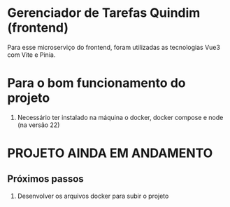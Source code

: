 # Gerenciador de Tarefas Quindim (frontend)
Para esse microserviço do frontend, foram utilizadas as tecnologias Vue3 com Vite e Pinia.

# Para o bom funcionamento do projeto
1. Necessário ter instalado na máquina o docker, docker compose e node (na versão 22)

# PROJETO AINDA EM ANDAMENTO
## Próximos passos
1. Desenvolver os arquivos docker para subir o projeto
